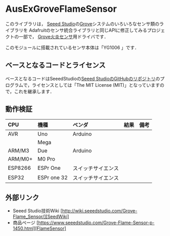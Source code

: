 # AusExGroveFlameSensor

このライブラリは，
[Seeed Studio][SeedStudio]の[Grove][Grove]システムのいろいろなセンサ類のライブラリを
Adafruitのセンサ統合ライブラリと同じAPIに修正してみるプロジェクトの一部で，
[Grove火炎センサ][FlameSensor]用ドライバです．

このモジュールに搭載されているセンサ本体は「YG1006 」です．

## ベースとなるコードとライセンス

ベースとなるコードはSeeedStudioの[Seeed StudioのGitHubのリポジトリ][SeeedGit]のプログラムで，ライセンスとしては「The MIT License (MIT)」となっていますので，これを継承します．


## 動作検証

|CPU| 機種 |ベンダ| 結果 | 備考 |
| :--- | :--- | :--- | :---: | :--- |
|AVR| Uno  |Arduino|       |      |
|       | Mega | |      |      |
| ARM/M3 | Due | Arduino | | |
| ARM/M0+ | M0 Pro | |||
|ESP8266| ESPr One|スイッチサイエンス| | |
|ESP32 | ESPr one 32 | スイッチサイエンス ||　|

## 外部リンク

* Seeed Studio技術Wiki [http://wiki.seeedstudio.com/Grove-Flame_Sensor/][SeedWiki]
* 商品ページ [https://www.seeedstudio.com/Grove-Flame-Sensor-p-1450.html][FlameSensor]



[Grove]:https://www.seeedstudio.io/category/Grove-c-1003.html
[SeedStudio]:https://www.seeedstudio.io/
[FlameSensor]:https://www.seeedstudio.com/Grove-Flame-Sensor-p-1450.html
[SeeedGit]:https://github.com/Seeed-Studio/Grove_Flame_Sensor
[SeedWiki]:http://wiki.seeedstudio.com/Grove-Flame_Sensor/
